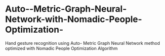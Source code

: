 # Auto--Metric-Graph-Neural-Network-with-Nomadic-People-Optimization-
Hand gesture recognition using Auto- Metric Graph Neural Network method optimized with Nomadic People Optimization Algorithm
